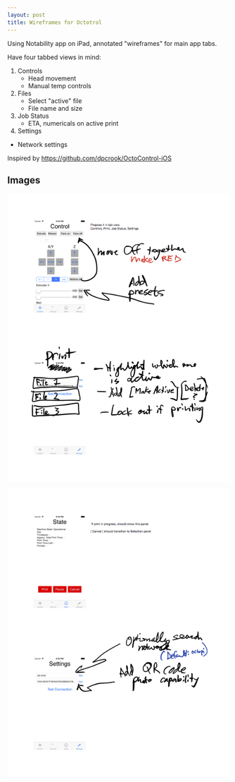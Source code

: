 ```yaml
---
layout: post
title: Wireframes for Octotrol
---
```


Using Notability app on iPad, annotated "wireframes" for main app tabs.

Have four tabbed views in mind:

 1. Controls
    - Head movement
    - Manual temp controls
 1. Files
    - Select "active" file
    - File name and size
 1. Job Status
    - ETA, numericals on active print
 1. Settings 
   - Network settings


Inspired by https://github.com/dpcrook/OctoControl-iOS

## Images

![Control and Files](/images/Latest_wire_frames_1.png)

![Status and Settings](/images/Latest_wire_frames_2.png)
